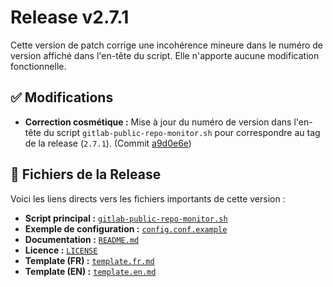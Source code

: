 # Release v2.7.1

Cette version de patch corrige une incohérence mineure dans le numéro de version affiché dans l'en-tête du script. Elle n'apporte aucune modification fonctionnelle.

## ✅ Modifications

*   **Correction cosmétique :** Mise à jour du numéro de version dans l'en-tête du script `gitlab-public-repo-monitor.sh` pour correspondre au tag de la release (`2.7.1`). (Commit [a9d0e6e](https://git.villejuif.fr/depots-public/gitlabmonitor/-/commit/a9d0e6e))

## 🔗 Fichiers de la Release

Voici les liens directs vers les fichiers importants de cette version :

*   **Script principal :** [`gitlab-public-repo-monitor.sh`](https://git.villejuif.fr/depots-public/gitlabmonitor/-/blob/v2.7.1/gitlab-public-repo-monitor.sh)
*   **Exemple de configuration :** [`config.conf.example`](https://git.villejuif.fr/depots-public/gitlabmonitor/-/blob/v2.7.1/config.conf.example)
*   **Documentation :** [`README.md`](https://git.villejuif.fr/depots-public/gitlabmonitor/-/blob/v2.7.1/README.md)
*   **Licence :** [`LICENSE`](https://git.villejuif.fr/depots-public/gitlabmonitor/-/blob/v2.7.1/LICENSE)
*   **Template (FR) :** [`template.fr.md`](https://git.villejuif.fr/depots-public/gitlabmonitor/-/blob/v2.7.1/template.fr.md)
*   **Template (EN) :** [`template.en.md`](https://git.villejuif.fr/depots-public/gitlabmonitor/-/blob/v2.7.1/template.en.md)
